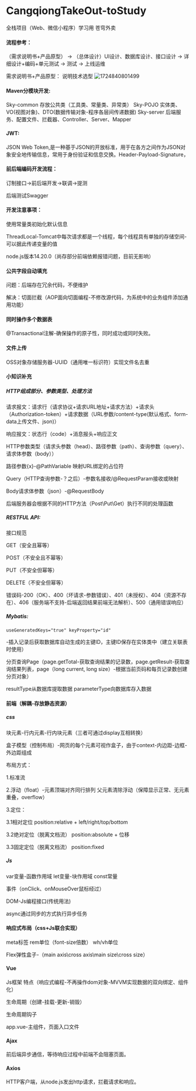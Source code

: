 # CangqiongTakeOut-toStudy
全栈项目（Web、微信小程序）学习用
苍穹外卖

#### 流程参考：

（需求说明书+产品原型） -> （总体设计）UI设计、数据库设计、接口设计 -> 详细设计+编码+单元测试 -> 测试 -> 上线运维

需求说明书+产品原型：
说明技术选型
![1724840801499](https://github.com/user-attachments/assets/8b9b0c40-2b96-4ef7-8dc4-98a81c5a58b4)

#### Maven分模块开发:

Sky-common 存放公共类（工具类、常量类、异常类）
Sky-POJO 实体类、VO(视图对象)、DTO(数据传输对象-程序各层间传递数据)
Sky-server 后端服务、配置文件、拦截器、Controller、Server、Mapper

#### JWT:

JSON Web Token,是一种基于JSON的开放标准，用于在各方之间作为JSON对象安全地传输信息，常用于身份验证和信息交换。Header-Payload-Signature，

#### 前后端编码开发流程：

订制接口->前后端开发->联调->提测

后端测试Swagger

#### 开发注意事项：

使用常量类初始化默认信息

ThreadLocal-Tomcat中每次请求都是一个线程，每个线程具有单独的存储空间-可以据此传递变量的值

node.js版本14.20.0（尚存部分前端依赖报错问题，目前无影响）

#### 公共字段自动填充

问题：后端存在冗余代码，不便维护

解决：切面拦截（AOP面向切面编程-不修改源代码，为系统中的业务组件添加通用功能）

#### 同时操作多个数据表

@Transactional注解-确保操作的原子性，同时成功或同时失败。

#### 文件上传

OSS对象存储服务器-UUID（通用唯一标识符）实现文件名去重

#### 小知识补充

##### HTTP组成部分、参数类型、处理方法

请求报文：请求行（请求协议+请求URL地址+请求方法）+请求头（Authorization-token）+请求数据（URL参数/content-type(默认格式、form-data上传文件、json)）

响应报文：状态行（code）+消息报头+响应正文

HTTP参数类型（请求头参数（head）、路径参数（path）、查询参数（query）、请求体参数（body））

路径参数{x}-@PathVariable 映射URL绑定的占位符

Query（HTTP查询参数-？之后）-参数名接收/@RequestParam接收或映射

Body请求体参数（json）-@RequestBody

后端服务器会根据不同的HTTP方法（Post\Put\Get）执行不同的处理函数

##### RESTFUL API:

接口规范

GET（安全且幂等）

POST（不安全且不幂等）

PUT（不安全但幂等）

DELETE（不安全但幂等）

错误码-200（OK）、400（坏请求-参数错误）、401（未授权）、404（资源不存在）、406（服务端不支持-后端返回结果前端无法解析）、500（通用错误响应）

##### Mybatis:

```
useGeneratedKeys="true" keyProperty="id"
```

-插入记录后获取数据库自动生成的主键ID，主键ID保存在实体类中（建立关联表时使用）

分页查询Page（page.getTotal-获取查询结果的记录数，page.getResult-获取查询结果列表，page（long current, long size）-根据当前页码和每页记录数创建分页对象）

resultType从数据库提取数据 parameterType向数据库存入数据

#### 前端（解耦-存放静态资源）

##### css

块元素-行内元素-行内块元素（三者可通过display互相转换）

盒子模型（控制布局）-网页的每个元素可视作盒子，由于context-内边距-边框-外边距组成

布局方式：

1.标准流

2.浮动（float）-元素顶端对齐同行排列  父元素清除浮动（保障显示正常、无元素重叠，overflow）

3.定位：

3.1相对定位 position:relative + left/right/top/bottom

3.2绝对定位（脱离文档流） position:absolute + 位移

3.3固定定位（脱离文档流） position:fixed

##### Js

var变量-函数作用域 let变量-块作用域 const常量

事件（onClick、onMouseOver鼠标经过）

DOM-Js编程接口(传统用法)

async通过同步的方式执行异步任务

#### 响应式布局（css+Js联合实现）

meta标签	rem单位（font-size倍数）	wh/vh单位

Flex弹性盒子-（main axis\cross axis\main size\cross size）

#### Vue

Js框架 特点（响应式编程-不再操作dom对象-MVVM实现数据的双向绑定、组件化）

生命周期（创建-挂载-更新-销毁）

生命周期钩子

app.vue-主组件，页面入口文件

#### Ajax

前后端异步通信，等待响应过程中前端不会阻塞页面。

#### Axios

HTTP客户端，从node.js发出http请求，拦截请求和响应。
